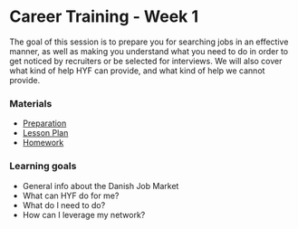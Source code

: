# Career Training - Week 1

The goal of this session is to prepare you for searching jobs in an effective manner, as well as making you understand what you need to do in order to get noticed by recruiters or be selected for interviews. We will also cover what kind of help HYF can provide, and what kind of help we cannot provide. 

### Materials

- [Preparation](./preparation.md)
- [Lesson Plan](./lesson-plan.md)
- [Homework](./homework.md)

### Learning goals

- General info about the Danish Job Market
- What can HYF do for me?
- What do I need to do?
- How can I leverage my network?


